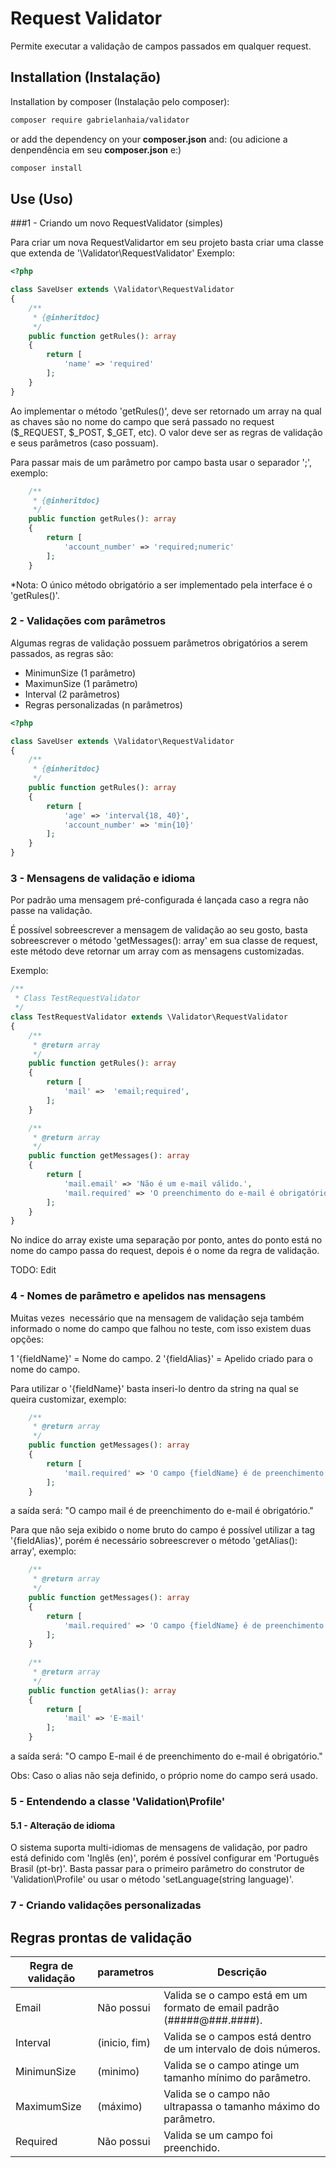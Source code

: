 # Request Validator
Permite executar a validação de campos passados em qualquer request.


## Installation (Instalação)

Installation by composer (Instalação pelo composer):
```sh
composer require gabrielanhaia/validator
```
or add the dependency on your **composer.json** and: (ou adicione a denpendência em seu **composer.json** e:)
```sh
composer install
```

## Use (Uso)
###1 - Criando um novo RequestValidator (simples)

Para criar um nova RequestValidartor em seu projeto basta criar uma classe que extenda de '\Validator\RequestValidator'
Exemplo:

```php
<?php

class SaveUser extends \Validator\RequestValidator
{
    /**
     * {@inheritdoc}
     */
    public function getRules(): array
    {
        return [
            'name' => 'required'
        ];
    }
}
```
Ao implementar o método 'getRules()', deve ser retornado um array na qual as chaves são no nome do campo que será passado no request ($_REQUEST, $_POST, $_GET, etc). O valor deve ser as regras de validação e seus parâmetros (caso possuam).

Para passar mais de um parâmetro por campo basta usar o separador ';', exemplo:
```php
    /**
     * {@inheritdoc}
     */
    public function getRules(): array
    {
        return [
            'account_number' => 'required;numeric'
        ];
    }
``` 

*Nota: O único método obrigatório a ser implementado pela interface é o 'getRules()'.

### 2 - Validações com parâmetros

Algumas regras de validação possuem parâmetros obrigatórios a serem passados, as regras são:
* MinimunSize (1 parâmetro)
* MaximunSize (1 parâmetro)
* Interval (2 parâmetros)
* Regras personalizadas (n parâmetros)

```php
<?php

class SaveUser extends \Validator\RequestValidator
{
    /**
     * {@inheritdoc}
     */
    public function getRules(): array
    {
        return [
            'age' => 'interval{18, 40}',
            'account_number' => 'min{10}'
        ];
    }
}
```

### 3 - Mensagens de validação e idioma

Por padrão uma mensagem pré-configurada é lançada caso a regra não passe na validação.

É possível sobreescrever a mensagem de validação ao seu gosto, basta sobreescrever o método 'getMessages(): array' em sua classe de request, este método deve retornar um array com as mensagens customizadas.

Exemplo:

```php
/**
 * Class TestRequestValidator
 */
class TestRequestValidator extends \Validator\RequestValidator
{
    /**
     * @return array
     */
    public function getRules(): array
    {
        return [
            'mail' =>  'email;required',
        ];
    }

    /**
     * @return array
     */
    public function getMessages(): array
    {
        return [
            'mail.email' => 'Não é um e-mail válido.',
            'mail.required' => 'O preenchimento do e-mail é obrigatório.'
        ];
    }
}
```

No indice do array existe uma separação por ponto, antes do ponto está no nome do campo passa do request, depois é o nome da regra de validação.

TODO: Edit

### 4 - Nomes de parâmetro e apelidos nas mensagens

Muitas vezes  necessário que na mensagem de validação seja também informado o nome do campo que falhou no teste, com isso existem duas opções:

1 '{fieldName}' = Nome do campo.
2 '{fieldAlias}' = Apelido criado para o nome do campo.

Para utilizar o '{fieldName}' basta inseri-lo dentro da string na qual se queira customizar, exemplo:
```php
    /**
     * @return array
     */
    public function getMessages(): array
    {
        return [
            'mail.required' => 'O campo {fieldName} é de preenchimento do e-mail é obrigatório.'
        ];
    }
```
a saída será: "O campo mail é de preenchimento do e-mail é obrigatório."

Para que não seja exibido o nome bruto do campo é possível utilizar a tag '{fieldAlias}', porém é necessário sobreescrever o método 'getAlias(): array', exemplo:
```php
    /**
     * @return array
     */
    public function getMessages(): array
    {
        return [
            'mail.required' => 'O campo {fieldName} é de preenchimento do e-mail é obrigatório.'
        ];
    }
    
    /**
     * @return array
     */
    public function getAlias(): array
    {
        return [
            'mail' => 'E-mail'
        ];
    }
```
a saída será: "O campo E-mail é de preenchimento do e-mail é obrigatório."

Obs: Caso o alias não seja definido, o próprio nome do campo será usado.

### 5 - Entendendo a classe 'Validation\Profile'

#### 5.1 - Alteração de idioma

O sistema suporta multi-idiomas de mensagens de validação, por padro está definido com 'Inglês (en)', porém é possível configurar em 'Português Brasil (pt-br)'. Basta passar para o primeiro parâmetro do construtor de 'Validation\Profile' ou usar o método 'setLanguage(string language)'.

### 7 - Criando validações personalizadas

## Regras prontas de validação

Regra de validação    | parametros      | Descrição
----------------------| --------------- | ------
Email                 | Não possui      | Valida se o campo está em um formato de email padrão (#####@###.####).
Interval              | (inicio, fim)   | Valida se o campos está dentro de um intervalo de dois números.
MinimunSize           | (minimo)        | Valida se o campo atinge um tamanho mínimo do parâmetro.
MaximumSize           | (máximo)        | Valida se o campo não ultrapassa o tamanho máximo do parâmetro.
Required              | Não possui      | Valida se um campo foi preenchido.
